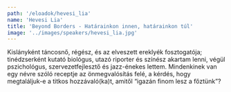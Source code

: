 ```yaml
---
path: '/eloadok/hevesi_lia'
name: 'Hevesi Lia'
title: 'Beyond Borders - Határainkon innen, határainkon túl'
image: '../images/speakers/hevesi_lia.jpg'
---
```


Kislányként táncosnő, régész, és az elveszett ereklyék fosztogatója; tinédzserként kutató biológus, utazó riporter és színész akartam lenni, végül pszichológus, szervezetfejlesztő és jazz-énekes lettem. Mindenkinek van egy névre szóló receptje az önmegvalósítás felé, a kérdés, hogy megtaláljuk-e a titkos hozzávaló(ka)t, amitől “igazán finom lesz a főztünk”?

<!-- end -->
